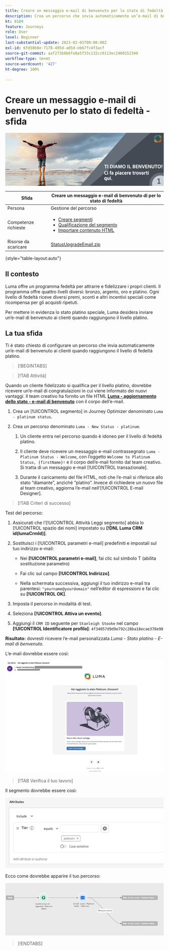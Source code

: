 ```yaml
---
title: Creare un messaggio e-mail di benvenuto per lo stato di fedeltà - Sfida
description: Crea un percorso che invia automaticamente un’e-mail di benvenuto ai clienti quando raggiungono il livello di fedeltà.
kt: 8109
feature: Journeys
role: User
level: Beginner
last-substantial-update: 2023-02-01T00:00:00Z
exl-id: 6fd58b8e-7178-495d-a85d-eb67fc4f3acf
source-git-commit: aaf273b8b6fe0a5f33c132cc0113ec2460152349
workflow-type: tm+mt
source-wordcount: '427'
ht-degree: 100%

---
```


# Creare un messaggio e-mail di benvenuto per lo stato di fedeltà - sfida

![E-mail di benvenuto per lo stato di fedeltà - Banner della sfida](/help/challenges/assets/email-assets/luma-transactional-onboarding-1.png)

| Sfida | Creare un messaggio e-mail di benvenuto di per lo stato di fedeltà |
|---|---|
| Persona | Gestione del percorso |
| Competenze richieste | <ul><li>[Creare segmenti](https://experienceleague.adobe.com/docs/journey-optimizer-learn/tutorials/profiles-segments-subscriptions/create-segments.html?lang=it)</li> <li>[Qualificazione del segmento](https://experienceleague.adobe.com/docs/journey-optimizer-learn/tutorials/create-journeys/use-case-read-segment-qualification.html?lang=it)</li><li>[Importare contenuto HTML](https://experienceleague.adobe.com/docs/journey-optimizer-learn/tutorials/email-channel/import-and-author-html-email-content.html?lang=it)</li></ul> |
| Risorse da scaricare | [StatusUpgradeEmail.zip](/help/challenges/assets/email-assets/StatusUpgradeEmail.zip) |

{style="table-layout:auto"}

## Il contesto

Luma offre un programma fedeltà per attrarre e fidelizzare i propri clienti. Il programma offre quattro livelli diversi: bronzo, argento, oro e platino. Ogni livello di fedeltà riceve diversi premi, sconti e altri incentivi speciali come ricompensa per gli acquisti ripetuti.

Per mettere in evidenza lo stato platino speciale, Luma desidera inviare un’e-mail di benvenuto ai clienti quando raggiungono il livello platino.

## La tua sfida

Ti è stato chiesto di configurare un percorso che invia automaticamente un’e-mail di benvenuto ai clienti quando raggiungono il livello di fedeltà platino.

>[!BEGINTABS]

>[!TAB Attività]

Quando un cliente fidelizzato si qualifica per il livello platino, dovrebbe ricevere un’e-mail di congratulazioni in cui viene informato dei nuovi vantaggi. Il team creativo ha fornito un file HTML **[Luma - aggiornamento dello stato - e-mail di benvenuto](/help/challenges/assets/email-assets/StatusUpgradeEmail.zip)** con il corpo dell’e-mail.

1. Crea un [!UICONTROL segmento] in Journey Optimizer denominato `Luma - platinum status`.

1. Crea un percorso denominato `Luma - New Status - platinum`.

   1. Un cliente entra nel percorso quando è idoneo per il livello di fedeltà platino.

   1. Il cliente deve ricevere un messaggio e-mail contrassegnato `Luma - Platinum Status - Welcome`, con l’oggetto `Welcome to Platinum Status, {firstName}!` e il corpo dell’e-mail fornito dal team creativo. Si tratta di un messaggio e-mail [!UICONTROL transazionale].

   1. Durante il caricamento del file HTML, noti che l’e-mail si riferisce allo stato “diamante”, anziché “platino”. Invece di richiedere un nuovo file al team creativo, aggiorna l’e-mail nell’[!UICONTROL E-mail Designer].

>[!TAB Criteri di successo]

Test del percorso:

1. Assicurati che l’[!UICONTROL Attività Leggi segmento] abbia lo [!UICONTROL spazio dei nomi] impostato su **[!DNL Luma CRM id(lumaCrmId)]**.

1. Sostituisci i [!UICONTROL parametri e-mail] predefiniti e impostali sul tuo indirizzo e-mail:
   * Nei **[!UICONTROL parametri e-mail]**, fai clic sul simbolo T (abilita sostituzione parametro)

   * Fai clic sul campo **[!UICONTROL Indirizzo]**.

   * Nella schermata successiva, aggiungi il tuo indirizzo e-mail tra parentesi: `"yourname@yourdomain"` nell’editor di espressioni e fai clic su **[!UICONTROL OK]**.

1. Imposta il percorso in modalità di test.

1. Seleziona **[!UICONTROL Attiva un evento]**.

1. Aggiungi il `CRM ID` seguente per `Stanleigh Stooke` nel campo **[!UICONTROL Identificatore profilo]**: `4f34057d9d9e792c28ba18ecae378e98`

**Risultato:** dovresti ricevere l’e-mail personalizzata *Luma - Stato platino - E-mail di benvenuto*.

L’e-mail dovrebbe essere così:

![Luma - aggiornamento dello stato - e-mail di benvenuto](/help/challenges/assets/status-upgrade-welcome-email.png)

>[!TAB Verifica il tuo lavoro]

Il segmento dovrebbe essere così:

![Luma - stato platino- segmento](/help/challenges/assets/segment-luma-platinum-status.png)

Ecco come dovrebbe apparire il tuo percorso:

![platinum-status-upgrade-journey](/help/challenges/assets/journey-luma-status-upgrade.png)

>[!ENDTABS]
